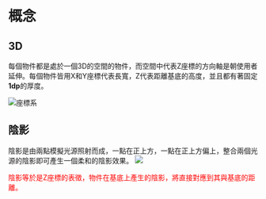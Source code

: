 # 概念

## 3D
每個物件都是處於一個3D的空間的物件，而空間中代表Z座標的方向軸是朝使用者延伸。每個物件皆用X和Y座標代表長寬，Z代表距離基底的高度，並且都有著固定**1dp**的厚度。

![座標系](http://material-design.storage.googleapis.com/publish/material_v_4/material_ext_publish/0Bx4BSt6jniD7UXpQYWltVjNPWXc/whatismaterial_environment_3d.png)

## 陰影
陰影是由兩點模擬光源照射而成，一點在正上方，一點在正上方偏上，整合兩個光源的陰影即可產生一個柔和的陰影效果。
![](https://material-design.storage.googleapis.com/publish/material_v_4/material_ext_publish/0B6Okdz75tqQsSFZUZ01GTk13T28/whatismaterial_environment_shadow1.png)

<p style="color:red">
陰影等於是Z座標的表徵，物件在基底上產生的陰影，將直接對應到其與基底的距離。</p>